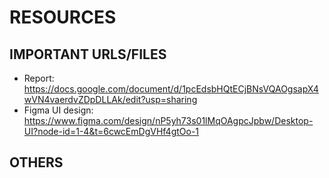 # RESOURCES
## IMPORTANT URLS/FILES
- Report: https://docs.google.com/document/d/1pcEdsbHQtECjBNsVQAOgsapX4wVN4vaerdvZDpDLLAk/edit?usp=sharing
- Figma UI design: https://www.figma.com/design/nP5yh73s01lMqOAgpcJpbw/Desktop-UI?node-id=1-4&t=6cwcEmDgVHf4gtOo-1

## OTHERS
